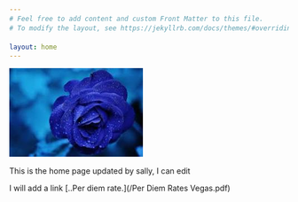 ```yaml
---
# Feel free to add content and custom Front Matter to this file.
# To modify the layout, see https://jekyllrb.com/docs/themes/#overriding-theme-defaults

layout: home
---
```


![](/uploads/flower.jpg)

This is the home page updated by sally, I can edit

I will add a link&nbsp;[..Per diem rate.](/Per Diem Rates Vegas.pdf)